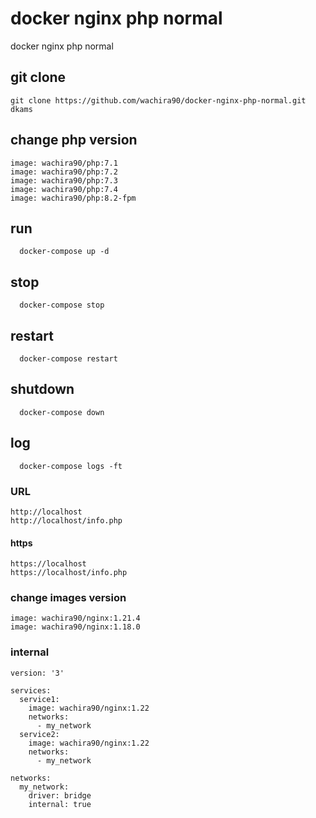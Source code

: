 # docker nginx php normal
docker nginx php normal

## git clone

````
git clone https://github.com/wachira90/docker-nginx-php-normal.git dkams
````

## change php version

````
image: wachira90/php:7.1
image: wachira90/php:7.2
image: wachira90/php:7.3
image: wachira90/php:7.4
image: wachira90/php:8.2-fpm
````

## run

````
  docker-compose up -d
````

## stop 

````
  docker-compose stop 
````

## restart

````
  docker-compose restart
````

## shutdown

````
  docker-compose down
````

## log

````
  docker-compose logs -ft
````

### URL

````
http://localhost
http://localhost/info.php
````

#### https

````
https://localhost
https://localhost/info.php
````

### change images version

````
image: wachira90/nginx:1.21.4
image: wachira90/nginx:1.18.0
````

### internal

````
version: '3'

services:
  service1:
    image: wachira90/nginx:1.22
    networks:
      - my_network
  service2:
    image: wachira90/nginx:1.22
    networks:
      - my_network

networks:
  my_network:
    driver: bridge
    internal: true
````


